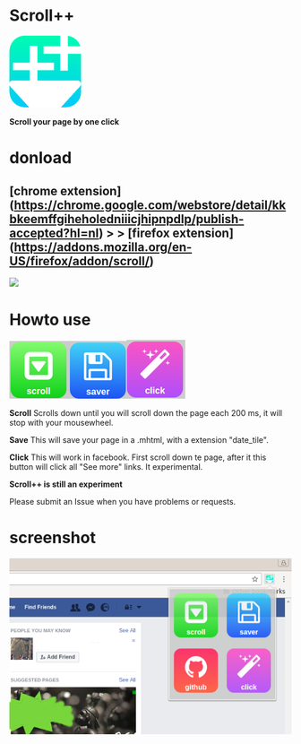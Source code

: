 # Scroll++

![](icon-128.png)


**Scroll your page by one click**


# donload

## [chrome extension] (https://chrome.google.com/webstore/detail/kkbkeemffgiheholedniiicjhipnpdlp/publish-accepted?hl=nl)   >             >   [firefox extension] (https://addons.mozilla.org/en-US/firefox/addon/scroll/)

![](http://www.omgchrome.com/wp-content/uploads/2015/08/firefox-chrome-extensions.jpg)


# Howto use
![](scroll.png)![](save.png)![](click.png) 


**Scroll**
Scrolls down until you will scroll down the page each 200 ms, it will stop with your mousewheel.


**Save**
This will save your page in a .mhtml, with a extension "date_tile".

**Click**
This will work in facebook. First scroll down te page, after it this button will click all "See more" links. It experimental.


**Scroll++ is still an experiment** 

Please submit an Issue when you have problems or requests.

# screenshot

![](screenshot.png)
